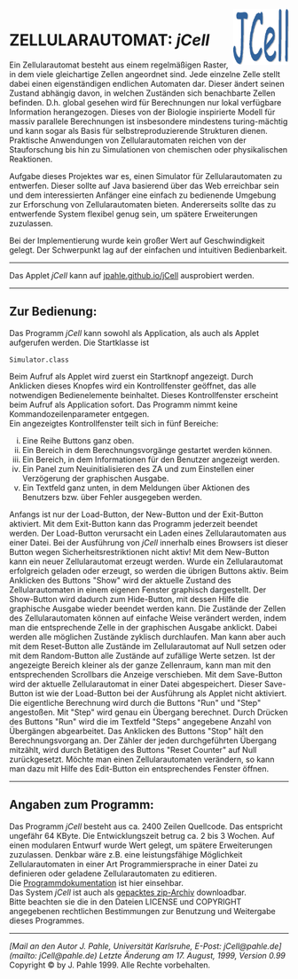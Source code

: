 <IMG ALIGN="RIGHT" ALT="Bild: jCell.gif" SRC="classes/jCell.gif" HEIGHT=100 WIDTH=100>

# ZELLULARAUTOMAT: *jCell*

Ein Zellularautomat besteht aus einem regelmäßigen Raster, in dem viele gleichartige Zellen angeordnet sind. Jede einzelne Zelle stellt dabei einen eigenständigen endlichen Automaten dar. Dieser ändert seinen Zustand abhängig davon, in welchen Zuständen sich benachbarte Zellen befinden. D.h. global gesehen wird für Berechnungen nur lokal verfügbare Information herangezogen. Dieses von der Biologie inspirierte Modell für massiv parallele Berechnungen ist insbesondere mindestens turing-mächtig und kann sogar als Basis für selbstreproduzierende Strukturen dienen. Praktische Anwendungen von Zellularautomaten reichen von der Stauforschung bis hin zu Simulationen von chemischen oder physikalischen Reaktionen.

Aufgabe dieses Projektes war es, einen Simulator für Zellularautomaten zu entwerfen. Dieser sollte auf Java basierend über das Web erreichbar sein und dem interessierten Anfänger eine einfach zu bedienende Umgebung zur Erforschung von Zellularautomaten bieten. Andererseits sollte das zu entwerfende System flexibel genug sein, um spätere Erweiterungen zuzulassen.

Bei der Implementierung wurde kein großer Wert auf Geschwindigkeit gelegt. Der Schwerpunkt lag auf der einfachen und intuitiven Bedienbarkeit.

***
Das Applet *jCell* kann auf [jpahle.github.io/jCell](https://jpahle.github.io/jCell) ausprobiert werden.

***

## Zur Bedienung:

Das Programm *jCell* kann sowohl als Application, als auch als Applet aufgerufen werden. Die Startklasse ist

    Simulator.class

Beim Aufruf als Applet wird zuerst ein Startknopf angezeigt. Durch Anklicken dieses Knopfes wird ein Kontrollfenster geöffnet, das alle notwendigen Bedienelemente beinhaltet. Dieses Kontrollfenster erscheint beim Aufruf als Application sofort. Das Programm nimmt keine Kommandozeilenparameter entgegen.  
Ein angezeigtes Kontrollfenster teilt sich in fünf Bereiche:

<OL type=i>
<LI>Eine Reihe Buttons ganz oben.</LI>
<LI>Ein Bereich in dem Berechnungsvorgänge gestartet werden können.</LI>
<LI>Ein Bereich, in dem Informationen für den Benutzer angezeigt werden.</LI>
<LI>Ein Panel zum Neuinitialisieren des ZA und zum Einstellen einer Verzögerung der graphischen Ausgabe.</LI>
<LI>Ein Textfeld ganz unten, in dem Meldungen über Aktionen des Benutzers bzw. über Fehler ausgegeben werden.</LI>
</OL>

Anfangs ist nur der Load-Button, der New-Button und der Exit-Button aktiviert. Mit dem Exit-Button kann das Programm jederzeit beendet werden. Der Load-Button verursacht ein Laden eines Zellularautomaten aus einer Datei. Bei der Ausführung von *jCell* innerhalb eines Browsers ist dieser Button wegen Sicherheitsrestriktionen nicht aktiv! Mit dem New-Button kann ein neuer Zellularautomat erzeugt werden. Wurde ein Zellularautomat erfolgreich geladen oder erzeugt, so werden die übrigen Buttons aktiv. Beim Anklicken des Buttons "Show" wird der aktuelle Zustand des Zellularautomaten in einem eigenen Fenster graphisch dargestellt. Der Show-Button wird dadurch zum Hide-Button, mit dessen Hilfe die graphische Ausgabe wieder beendet werden kann. Die Zustände der Zellen des Zellularautomaten können auf einfache Weise verändert werden, indem man die entsprechende Zelle in der graphischen Ausgabe anklickt. Dabei werden alle möglichen Zustände  zyklisch durchlaufen. Man kann aber auch mit dem Reset-Button alle Zustände im Zellularautomat auf Null setzen oder mit dem Random-Button alle Zustände auf zufällige Werte setzen. Ist der angezeigte Bereich kleiner als der ganze Zellenraum, kann man mit den entsprechenden Scrollbars die Anzeige verschieben. Mit dem Save-Button wird der aktuelle Zellularautomat in einer Datei abgespeichert. Dieser Save-Button ist wie der Load-Button bei der Ausführung als Applet nicht aktiviert.  
Die eigentliche Berechnung wird durch die Buttons "Run" und "Step" angestoßen. Mit "Step" wird genau ein Übergang berechnet. Durch Drücken des Buttons "Run" wird die im Textfeld "Steps" angegebene Anzahl von Übergängen abgearbeitet. Das Anklicken des Buttons "Stop" hält den Berechnungsvorgang an. Der Zähler der jeden durchgeführten Übergang mitzählt, wird durch Betätigen des Buttons "Reset Counter" auf Null zurückgesetzt. Möchte man einen Zellularautomaten verändern, so kann man dazu mit Hilfe des Edit-Button ein entsprechendes Fenster öffnen.

***

## Angaben zum Programm:

Das Programm *jCell* besteht aus ca. 2400 Zeilen Quellcode. Das entspricht ungefähr 64 KByte. Die Entwicklungszeit betrug ca. 2 bis 3 Wochen. Auf einen modularen Entwurf wurde Wert gelegt, um spätere Erweiterungen zuzulassen. Denkbar wäre z.B. eine leistungsfähige Möglichkeit Zellularautomaten in einer Art Programmiersprache in einer Datei zu definieren oder geladene Zellularautomaten zu editieren.  
Die [Programmdokumentation](https://jpahle.github.io/jCell/doc/Package-jCell.html) ist hier einsehbar.  
Das System *jCell* ist auch als [gepacktes zip-Archiv](https://github.com/jpahle/jCell/archive/master.zip) downloadbar.  
Bitte beachten sie die in den Dateien LICENSE und COPYRIGHT angegebenen rechtlichen Bestimmungen zur Benutzung und Weitergabe dieses Programmes.

***

<ADDRESS>
[Mail an den Autor J. Pahle, Universität Karlsruhe, E-Post: jCell@pahle.de](mailto: jCell@pahle.de)  
Letzte Änderung am 17. August, 1999, Version 0.99
</ADDRESS>  
Copyright © by J. Pahle 1999. Alle Rechte vorbehalten.
